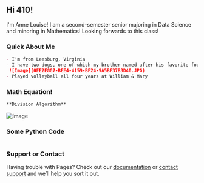 ## Hi 410!

I'm Anne Louise! I am a second-semester senior majoring in Data Science and minoring in Mathematics! Looking forwards to this class!


### Quick About Me


```markdown
- I'm from Leesburg, Virginia
- I have two dogs, one of which my brother named after his favorite food, Taco🌮
 ![Image](0EE2E887-BEE4-4159-BF24-9A5BF37B3D40.JPG)
- Played volleyball all four years at William & Mary


```


### Math Equation!
```markdown
**Division Algorithm**

```
![Image](render)


### Some Python Code
```markdown

```



### Support or Contact

Having trouble with Pages? Check out our [documentation](https://docs.github.com/categories/github-pages-basics/) or [contact support](https://support.github.com/contact) and we’ll help you sort it out.
